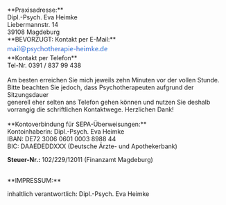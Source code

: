 <br>
**Praxisadresse:**
<br>Dipl.-Psych. Eva Heimke
<br>Liebermannstr. 14
<br>39108 Magdeburg

<br>
**BEVORZUGT: Kontakt per E-Mail:**
<br><img src="/static/img/landing/Mailadresse.png">

<br>
**Kontakt per Telefon**
<br>Tel-Nr. 0391 / 837 99 438
<br><br>Am besten erreichen Sie mich jeweils zehn Minuten vor der vollen Stunde.
<br>Bitte beachten Sie jedoch, dass Psychotherapeuten aufgrund der Sitzungsdauer
<br>generell eher selten ans Telefon gehen können und nutzen Sie deshalb
<br>vorrangig die schriftlichen Kontaktwege. Herzlichen Dank!
<br>
<br>
**Kontoverbindung für SEPA-Überweisungen:**
<br>Kontoinhaberin: Dipl.-Psych. Eva Heimke
<br>IBAN: DE72 3006 0601 0003 8988 44
<br>BIC: DAAEDEDDXXX (Deutsche Ärzte- und Apothekerbank)

**Steuer-Nr.:**
102/229/12011 (Finanzamt Magdeburg)

<br>
**IMPRESSUM:**

inhaltlich verantwortlich: Dipl.-Psych. Eva Heimke

